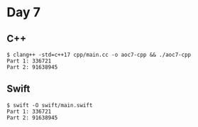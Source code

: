 # Day 7

## C++

```shell
$ clang++ -std=c++17 cpp/main.cc -o aoc7-cpp && ./aoc7-cpp
Part 1: 336721
Part 2: 91638945
```

## Swift

```shell
$ swift -O swift/main.swift
Part 1: 336721
Part 2: 91638945
```
